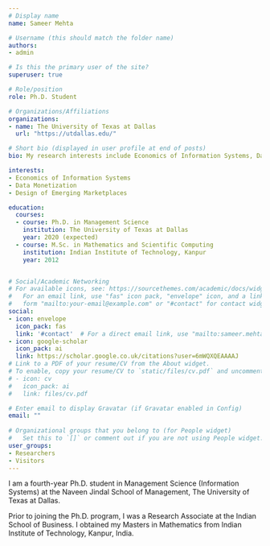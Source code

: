 ```yaml
---
# Display name
name: Sameer Mehta

# Username (this should match the folder name)
authors:
- admin

# Is this the primary user of the site?
superuser: true

# Role/position
role: Ph.D. Student

# Organizations/Affiliations
organizations:
- name: The University of Texas at Dallas
  url: "https://utdallas.edu/"

# Short bio (displayed in user profile at end of posts)
bio: My research interests include Economics of Information Systems, Data Monetization, and Design of Emerging Marketplaces

interests:
- Economics of Information Systems
- Data Monetization
- Design of Emerging Marketplaces

education:
  courses:
  - course: Ph.D. in Management Science
    institution: The University of Texas at Dallas
    year: 2020 (expected)
  - course: M.Sc. in Mathematics and Scientific Computing
    institution: Indian Institute of Technology, Kanpur
    year: 2012


# Social/Academic Networking
# For available icons, see: https://sourcethemes.com/academic/docs/widgets/#icons
#   For an email link, use "fas" icon pack, "envelope" icon, and a link in the
#   form "mailto:your-email@example.com" or "#contact" for contact widget.
social:
- icon: envelope
  icon_pack: fas
  link: '#contact'  # For a direct email link, use "mailto:sameer.mehta@utdallas.edu".
- icon: google-scholar
  icon_pack: ai
  link: https://scholar.google.co.uk/citations?user=6mWQXQEAAAAJ
# Link to a PDF of your resume/CV from the About widget.
# To enable, copy your resume/CV to `static/files/cv.pdf` and uncomment the lines below.  
# - icon: cv
#   icon_pack: ai
#   link: files/cv.pdf

# Enter email to display Gravatar (if Gravatar enabled in Config)
email: ""
  
# Organizational groups that you belong to (for People widget)
#   Set this to `[]` or comment out if you are not using People widget.  
user_groups:
- Researchers
- Visitors
---
```


I am a fourth-year Ph.D. student in Management Science (Information Systems) at the Naveen Jindal School of Management,  The University of Texas at Dallas.

Prior to joining the Ph.D. program, I was a Research Associate at the Indian School of Business. I obtained my Masters in Mathematics from Indian Institute of Technology, Kanpur, India.

